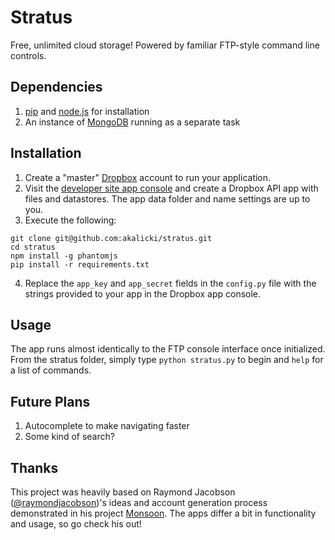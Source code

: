 # Stratus

Free, unlimited cloud storage! Powered by familiar FTP-style command line 
controls.

## Dependencies

1. [pip][pip] and [node.js][npm] for installation
2. An instance of [MongoDB][mongo] running as a separate task

[pip]: https://pypi.python.org/pypi/pip
[npm]: http://nodejs.org/
[mongo]: http://www.mongodb.org/

## Installation

1. Create a "master" [Dropbox][Dropbox] account to run your application.
2. Visit the [developer site app console][developer] and create a Dropbox API 
app with files and datastores. The app data folder and name settings are 
up to you.
3. Execute the following:

 ```
git clone git@github.com:akalicki/stratus.git
cd stratus
npm install -g phantomjs
pip install -r requirements.txt
```

4. Replace the `app_key` and `app_secret` fields in the `config.py` file with 
the strings provided to your app in the Dropbox app console.

[Dropbox]: https://www.dropbox.com/
[developer]: https://www.dropbox.com/developers/apply?cont=/developers/apps

## Usage

The app runs almost identically to the FTP console interface once initialized. 
From the stratus folder, simply type `python stratus.py` to begin and `help` 
for a list of commands.

## Future Plans

1. Autocomplete to make navigating faster
2. Some kind of search?

## Thanks

This project was heavily based on Raymond Jacobson 
([@raymondjacobson][rayaccount])'s ideas and account generation process 
demonstrated in his project [Monsoon][monsoon]. The apps differ a bit in 
functionality and usage, so go check his out!

[rayaccount]: https://github.com/raymondjacobson
[monsoon]: https://github.com/raymondjacobson/monsoon